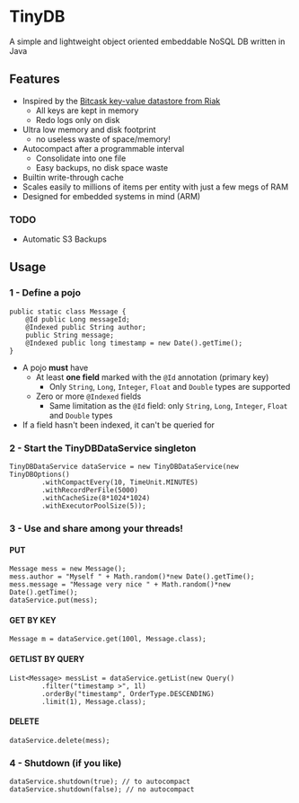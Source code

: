 # TinyDB

A simple and lightweight object oriented embeddable NoSQL DB written in Java

## Features

* Inspired by the [Bitcask key-value datastore from Riak](http://docs.basho.com/riak/1.2.0/tutorials/choosing-a-backend/Bitcask/)
    * All keys are kept in memory
    * Redo logs only on disk
* Ultra low memory and disk footprint
    * no useless waste of space/memory!
* Autocompact after a programmable interval
    * Consolidate into one file
    * Easy backups, no disk space waste
* Builtin write-through cache
* Scales easily to millions of items per entity with just a few megs of RAM
* Designed for embedded systems in mind (ARM)

### TODO

* Automatic S3 Backups

## Usage

### 1 - Define a pojo

    public static class Message {
        @Id public Long messageId;
        @Indexed public String author;
        public String message;
        @Indexed public long timestamp = new Date().getTime();
    }


* A pojo **must** have
    * At least **one field** marked with the `@Id` annotation (primary key)
        * Only `String`, `Long`, `Integer`, `Float` and `Double` types are supported
    * Zero or more `@Indexed` fields
        * Same limitation as the `@Id` field: only `String`, `Long`, `Integer`, `Float` and `Double` types
* If a field hasn't been indexed, it can't be queried for


### 2 - Start the TinyDBDataService singleton

    TinyDBDataService dataService = new TinyDBDataService(new TinyDBOptions()
            .withCompactEvery(10, TimeUnit.MINUTES)
            .withRecordPerFile(5000)
            .withCacheSize(8*1024*1024)
            .withExecutorPoolSize(5));

### 3 - Use and share among your threads!

#### PUT
    
    Message mess = new Message();
    mess.author = "Myself " + Math.random()*new Date().getTime();
    mess.message = "Message very nice " + Math.random()*new Date().getTime();
    dataService.put(mess);

#### GET BY KEY

    Message m = dataService.get(100l, Message.class);
    
#### GETLIST BY QUERY
    
    List<Message> messList = dataService.getList(new Query()
            .filter("timestamp >", 1l)
            .orderBy("timestamp", OrderType.DESCENDING)
            .limit(1), Message.class);

#### DELETE

    dataService.delete(mess);
    
### 4 - Shutdown (if you like)

    dataService.shutdown(true); // to autocompact
    dataService.shutdown(false); // no autocompact